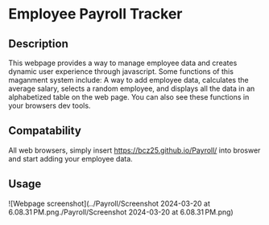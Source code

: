 # Employee Payroll Tracker

## Description
This webpage provides a way to manage employee data and creates dynamic user experience through javascript. Some functions of this maganment system include: A way to add employee data, calculates the average salary, selects a random employee, and displays all the data in an alphabetized table on the web page. You can also see these functions in your browsers dev tools.

## Compatability 
All web browsers, simply insert https://bcz25.github.io/Payroll/ into broswer and start adding your employee data.

## Usage
![Webpage screenshot](../Payroll/Screenshot 2024-03-20 at 6.08.31 PM.png./Payroll/Screenshot 2024-03-20 at 6.08.31 PM.png)

